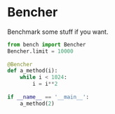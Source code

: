 Bencher
=======

Benchmark some stuff if you want.

```python
from bench import Bencher
Bencher.limit = 10000
 
@Bencher
def a_method(i):
    while i < 1024:
        i = i**2
 
if __name__ == '__main__':
    a_method(2)
```
